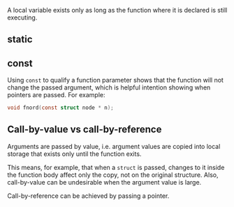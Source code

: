 A local variable exists only as long as the function where it is declared is still executing.

## static

## const

Using `const` to qualify a function parameter shows that the function will not change the passed argument,
which is helpful intention showing when pointers are passed.
For example:

```c
void fnord(const struct node * n);
```

## Call-by-value vs call-by-reference

Arguments are passed by value, i.e. argument values are copied into local storage that exists
only until the function exits.

This means, for example, that when a `struct` is passed, changes to it inside the function body
affect only the copy, not on the original structure. Also, call-by-value can be undesirable
when the argument value is large.

Call-by-reference can be achieved by passing a pointer.
